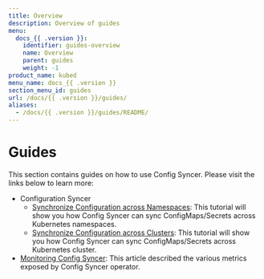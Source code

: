 ```yaml
---
title: Overview
description: Overview of guides
menu:
  docs_{{ .version }}:
    identifier: guides-overview
    name: Overview
    parent: guides
    weight: -1
product_name: kubed
menu_name: docs_{{ .version }}
section_menu_id: guides
url: /docs/{{ .version }}/guides/
aliases:
  - /docs/{{ .version }}/guides/README/
---
```


# Guides

This section contains guides on how to use Config Syncer. Please visit the links below to learn more:

- Configuration Syncer
  - [Synchronize Configuration across Namespaces](/docs/guides/config-syncer/intra-cluster.md): This tutorial will show you how Config Syncer can sync ConfigMaps/Secrets across Kubernetes namespaces.
  - [Synchronize Configuration across Clusters](/docs/guides/config-syncer/inter-cluster.md): This tutorial will show you how Config Syncer can sync ConfigMaps/Secrets across Kubernetes cluster.
- [Monitoring Config Syncer](/docs/guides/monitoring.md): This article described the various metrics exposed by Config Syncer operator.
